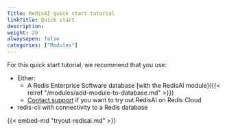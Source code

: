 ```yaml
---
Title: RedisAI quick start tutorial
linkTitle: Quick start
description:
weight: 20
alwaysopen: false
categories: ["Modules"]
---
```

For this quick start tutorial, we recommend that you use:

- Either:
    - A Redis Enterprise Software database [with the RedisAI module]({{< relref "/modules/add-module-to-database.md" >}})
    - [Contact support](https://redislabs.com/company/support/) if you want to try out RedisAI on Redis Cloud
- redis-cli with connectivity to a Redis database

{{< embed-md "tryout-redisai.md" >}}
